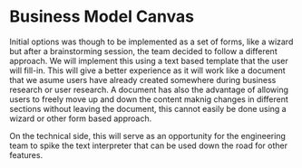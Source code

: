 # Business Model Canvas

Initial options was though to be implemented as a set of forms, like a wizard but after a brainstorming session, the team decided to follow a different approach.
We will implement this using a text based template that the user will fill-in.
This will give a better experience as it will work like a document that we asume users have already created somewhere during business research or user research.
A document has also the advantage of allowing users to freely move up and down the content maknig changes in different sections without leaving the document, this cannot easily be done using a wizard or other form based approach.

On the technical side, this will serve as an opportunity for the engineering team to spike the text interpreter that can be used down the road for other features.
